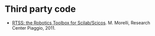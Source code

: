 #  Third party code
* [RTSS: the Robotics Toolbox for Scilab/Scicos](http://rtss.sourceforge.net). M. Morelli, Research Center Piaggio, 2011. 


